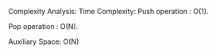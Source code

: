Complexity Analysis:
Time Complexity:
Push operation : O(1).

Pop operation : O(N).

Auxiliary Space: O(N)


